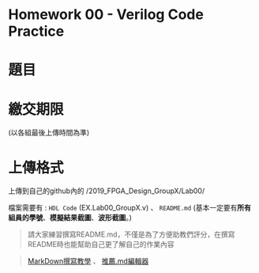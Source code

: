 Homework 00 - Verilog Code Practice
==================
# 題目



# 繳交期限

(以各組最後上傳時間為準)

# 上傳格式

上傳到自己的github內的 /2019_FPGA_Design_GroupX/Lab00/ 

檔案需要有 : `HDL Code` (EX.Lab00_GroupX.v) 、 `README.md` (基本一定要有**所有組員的學號**、**模擬結果截圖**、**波形截圖**。)

>請大家練習撰寫README.md，不僅是為了方便助教們評分，在撰寫README時也能幫助自己更了解自己的作業內容

> [MarkDown撰寫教學](https://markdown.tw/) 、 [推薦.md編輯器](https://atom.io/)

